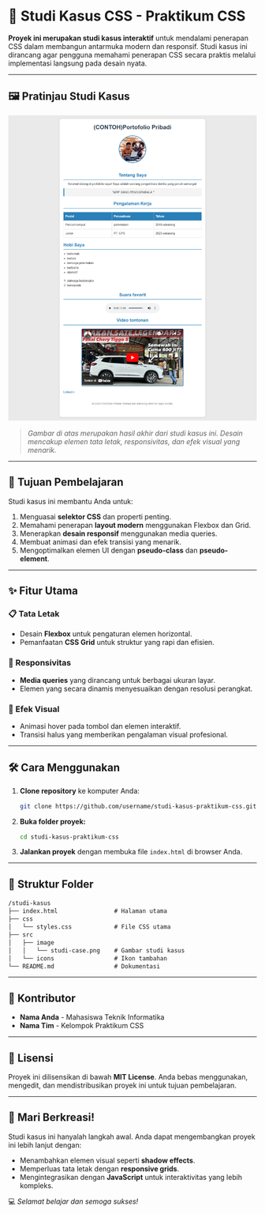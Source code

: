 
# 🎨 Studi Kasus CSS - Praktikum CSS

**Proyek ini merupakan studi kasus interaktif** untuk mendalami penerapan CSS dalam membangun antarmuka modern dan responsif. Studi kasus ini dirancang agar pengguna memahami penerapan CSS secara praktis melalui implementasi langsung pada desain nyata.

---

## 🖼️ Pratinjau Studi Kasus

![Studi Kasus](Praktikum-CSS/case_study/src/image/studi-case.png)

> *Gambar di atas merupakan hasil akhir dari studi kasus ini. Desain mencakup elemen tata letak, responsivitas, dan efek visual yang menarik.*

---

## 🎯 Tujuan Pembelajaran

Studi kasus ini membantu Anda untuk:

1. Menguasai **selektor CSS** dan properti penting.
2. Memahami penerapan **layout modern** menggunakan Flexbox dan Grid.
3. Menerapkan **desain responsif** menggunakan media queries.
4. Membuat animasi dan efek transisi yang menarik.
5. Mengoptimalkan elemen UI dengan **pseudo-class** dan **pseudo-element**.

---

## ✨ Fitur Utama

### 📋 Tata Letak
- Desain **Flexbox** untuk pengaturan elemen horizontal.
- Pemanfaatan **CSS Grid** untuk struktur yang rapi dan efisien.

### 📱 Responsivitas
- **Media queries** yang dirancang untuk berbagai ukuran layar.
- Elemen yang secara dinamis menyesuaikan dengan resolusi perangkat.

### 🎥 Efek Visual
- Animasi hover pada tombol dan elemen interaktif.
- Transisi halus yang memberikan pengalaman visual profesional.

---

## 🛠️ Cara Menggunakan

1. **Clone repository** ke komputer Anda:
   ```bash
   git clone https://github.com/username/studi-kasus-praktikum-css.git
   ```
2. **Buka folder proyek:**
   ```bash
   cd studi-kasus-praktikum-css
   ```
3. **Jalankan proyek** dengan membuka file `index.html` di browser Anda.

---

## 📂 Struktur Folder

```plaintext
/studi-kasus
├── index.html                # Halaman utama
├── css
│   └── styles.css            # File CSS utama
├── src
│   ├── image
│   │   └── studi-case.png    # Gambar studi kasus
│   └── icons                 # Ikon tambahan
└── README.md                 # Dokumentasi
```

---

## 🌟 Kontributor

- **Nama Anda** - Mahasiswa Teknik Informatika  
- **Nama Tim** - Kelompok Praktikum CSS  

---

## 📜 Lisensi

Proyek ini dilisensikan di bawah **MIT License**. Anda bebas menggunakan, mengedit, dan mendistribusikan proyek ini untuk tujuan pembelajaran.  

---

## 🚀 Mari Berkreasi!

Studi kasus ini hanyalah langkah awal. Anda dapat mengembangkan proyek ini lebih lanjut dengan:
- Menambahkan elemen visual seperti **shadow effects**.
- Memperluas tata letak dengan **responsive grids**.
- Mengintegrasikan dengan **JavaScript** untuk interaktivitas yang lebih kompleks.

💻 *Selamat belajar dan semoga sukses!*  
